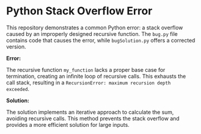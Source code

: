 # Python Stack Overflow Error

This repository demonstrates a common Python error: a stack overflow caused by an improperly designed recursive function.  The `bug.py` file contains code that causes the error, while `bugSolution.py` offers a corrected version.

**Error:**

The recursive function `my_function` lacks a proper base case for termination, creating an infinite loop of recursive calls. This exhausts the call stack, resulting in a `RecursionError: maximum recursion depth exceeded`. 

**Solution:**

The solution implements an iterative approach to calculate the sum, avoiding recursive calls. This method prevents the stack overflow and provides a more efficient solution for large inputs. 